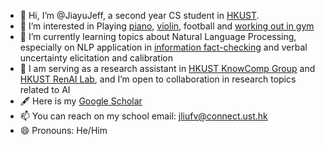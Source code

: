 - 👋 Hi, I’m @JiayuJeff, a second year CS student in [HKUST](https://hkust.edu.hk/).
- 💞️ I’m interested in Playing [piano](https://youtu.be/5r_Y9tE_fbo?si=Rnv-_KuOYPt7_rPF), [violin](https://youtu.be/-ohoA3pO9Ks?si=8ZsqIn7GO0pp31UR), football and [working out in gym](http://xhslink.com/a/GeNO8R9xpvx0)
- 🌱 I’m currently learning topics about Natural Language Processing, especially on NLP application in [information fact-checking](https://aclanthology.org/2024.fever-1.14.pdf) and verbal uncertainty elicitation and calibration
- 👀 I am serving as a research assistant in [HKUST KnowComp Group](https://github.com/HKUST-KnowComp) and [HKUST RenAI Lab](https://mayrfung.github.io/group/), and I’m open to collaboration in research topics related to AI
- 🖋️ Here is my [Google Scholar](https://scholar.google.com/citations?user=PIQxhfMAAAAJ&hl=en)  
- 📫 You can reach on my school email: jliufv@connect.ust.hk
- 😄 Pronouns: He/Him


<!---
JiayuJeff/JiayuJeff is a ✨ special ✨ repository because its `README.md` (this file) appears on your GitHub profile.
You can click the Preview link to take a look at your changes.
--->

